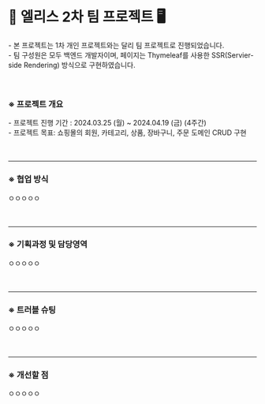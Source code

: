 <h1> 🎀 엘리스 2차 팀 프로젝트 🖥</h1> 
- 본 프로젝트는 1차 개인 프로젝트와는 달리 팀 프로젝트로 진행되었습니다. <br/>
- 팀 구성원은 모두 백엔드 개발자이며, 페이지는 Thymeleaf를 사용한 SSR(Servier-side Rendering) 방식으로 구현하였습니다. <br/>
<br/>
<br/>
<h3>※ 프로젝트 개요 </h3>
- 프로젝트 진행 기간 : 2024.03.25 (월) ~ 2024.04.19 (금) (4주간) <br/>
- 프로젝트 목표: 쇼핑몰의 회원, 카테고리, 상품, 장바구니, 주문 도메인 CRUD 구현 <br/>
<br/>
<br/>

---

<h3>※ 협업 방식</h3>
ㅇㅇㅇㅇㅇ <br/>
<br/>
<br/>

---

<h3>※ 기획과정 및 담당영역</h3>
ㅇㅇㅇㅇㅇ <br/>
<br/>
<br/>

---

<h3>※ 트러블 슈팅</h3>
ㅇㅇㅇㅇㅇ <br/>
<br/>
<br/>

---

<h3>※ 개선할 점</h3>
ㅇㅇㅇㅇㅇ <br/>
<br/>
<br/>

